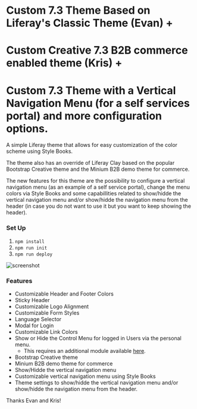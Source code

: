 # Custom 7.3 Theme Based on Liferay's Classic Theme (Evan) + 
# Custom Creative 7.3 B2B commerce enabled theme (Kris) +
# Custom 7.3 Theme with a Vertical Navigation Menu (for a self services portal) and more configuration options.

A simple Liferay theme that allows for easy customization of the color scheme using Style Books.

The theme also has an override of Liferay Clay based on the popular Bootstrap Creative theme and the Minium B2B demo theme for commerce.

The new features for this theme are the possibility to configure a vertical navigation menu (as an example of a self service portal), change the menu colors via Style Books and some capabillities related to show/hidde the vertical navigation menu and/or show/hidde the navigation menu from the header (in case you do not want to use it but you want to keep showing the header).    

### Set Up

1. `npm install`
2. `npm run init`
3. `npm run deploy`

![screenshot](/images/vertical-navigation-theme-screenshot.png)

### Features

* Customizable Header and Footer Colors
* Sticky Header
* Customizable Logo Alignment
* Customizable Form Styles
* Language Selector
* Modal for Login
* Customizable Link Colors
* Show or Hide the Control Menu for logged in Users via the personal menu.
	* This requires an additional module available [here](https://github.com/lfrsales/toggle-control-menu-personal-menu-entry/blob/master/modules/toggle-control-menu-personal-menu-entry/build/libs/com.liferay.users.admin.web.internal.product.navigation.personal.menu.toggle.control.menu-1.0.0.jar).
* Bootstrap Creative theme
* Minium B2B demo theme for commerce
* Show/Hidde the vertical navigation menu
* Customizable vertical navigation menu using Style Books
* Theme settings to show/hidde the vertical navigation menu and/or show/hidde the navigation menu from the header.

Thanks Evan and Kris!